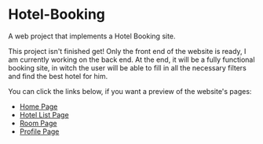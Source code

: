 # Hotel-Booking
A web project that implements a Hotel Booking site.

This project isn't finished get! Only the front end of the website is ready, I am currently working on the back end. At the end, it will be a fully functional booking site, in witch the user will be able to fill in all the necessary filters and find the best hotel for him.

You can click the links below, if you want a preview of the website's pages:
<ul>
  <li><a href="https://mariaxarisi.github.io/Hotel-Booking/">Home Page<a/></li>
  <li><a href="https://mariaxarisi.github.io/Hotel-Booking/list.html">Hotel List Page<a/></li>
  <li><a href="https://mariaxarisi.github.io/Hotel-Booking/room.html">Room Page<a/></li>
  <li><a href="https://mariaxarisi.github.io/Hotel-Booking/profile.html">Profile Page<a/></li>
</ul>

